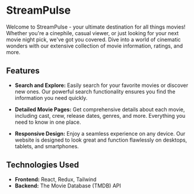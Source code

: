 # StreamPulse
Welcome to StreamPulse - your ultimate destination for all things movies! Whether you're a cinephile, casual viewer, or just looking for your next movie night pick, we've got you covered. Dive into a world of cinematic wonders with our extensive collection of movie information, ratings, and more.

## Features

- **Search and Explore:** Easily search for your favorite movies or discover new ones. Our powerful search functionality ensures you find the information you need quickly.

- **Detailed Movie Pages:** Get comprehensive details about each movie, including cast, crew, release dates, genres, and more. Everything you need to know in one place.

- **Responsive Design:** Enjoy a seamless experience on any device. Our website is designed to look great and function flawlessly on desktops, tablets, and smartphones.

## Technologies Used

- **Frontend:** React, Redux, Tailwind
- **Backend:** The Movie Database (TMDB) API
